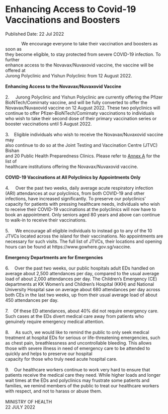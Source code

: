 <html>
    <meta http-equiv="Content-Type" content="text/html; charset=utf-8"/>
    <meta charset="utf-8"/>
    <title>Enhancing Access to Covid-19 Vaccinations and Boosters</title>
    <body><h1>Enhancing Access to Covid-19 Vaccinations and Boosters</h1>
    <p>Published Date: 22 Jul 2022</p> &nbsp; &nbsp; &nbsp; &nbsp; &nbsp; &nbsp; &nbsp;We encourage everyone to take their vaccination and boosters as soon as<br>they become eligible, to stay protected from severe COVID-19 infection. To further<br>enhance access to the Novavax/Nuvaxovid vaccine, the vaccine will be offered at<br>Jurong Polyclinic and Yishun Polyclinic from 12 August 2022.&nbsp;<br><br><strong>Enhancing Access to the Novavax/Nuvaxovid Vaccine&nbsp;&nbsp;<br><br></strong>2.<strong>&nbsp; &nbsp; &nbsp;&nbsp;</strong>Jurong Polyclinic and Yishun Polyclinic are currently offering the Pfizer BioNTech/Comirnaty vaccine, and will be fully converted to offer the Novavax/Nuvaxovid vaccine on 12 August 2022. These two polyclinics will continue to offer Pfizer-BioNTech/Comirnaty vaccinations to individuals who wish to take their second dose of their primary vaccination series or booster vaccinations until 5 August 2022. <br><br>3.&nbsp; &nbsp; Eligible individuals who wish to receive the Novavax/Nuvaxovid vaccine may<br>also continue to do so at the Joint Testing and Vaccination Centre (JTVC) Bishan<br>and 20 Public Health Preparedness Clinics. Please refer to <a href="/docs/librariesprovider5/default-document-library/annex-a5bb67e1f7aec466abb231d9a7d1993c2.docx?sfvrsn=3c5a38b7_0" title="Annex A">Annex A</a>&nbsp;for the list of<br>healthcare institutions offering the Novavax/Nuvaxovid vaccine.&nbsp;<br><br><strong>COVID-19 Vaccinations at All Polyclinics by Appointments Only&nbsp;<br><br></strong>4.&nbsp; &nbsp; &nbsp;Over the past two weeks, daily average acute respiratory infection (ARI) attendances at our polyclinics, from both COVID-19 and other infections, have increased significantly. To preserve our polyclinics’ capacity for patients with pressing healthcare needs, individuals who wish to receive their COVID-19 vaccinations at the polyclinics will now have to book an appointment. Only seniors aged 80 years and above can continue to walk-in to receive their vaccinations. <br><br>5.&nbsp; &nbsp; &nbsp;We encourage all eligible individuals to instead go to any of the 10 JTVCs located across the island for their vaccinations. No appointments are necessary for such visits. The full list of JTVCs, their locations and opening hours can be found at https://www.gowhere.gov.sg/vaccine.&nbsp;<br><br><strong>Emergency Departments are for Emergencies&nbsp;<br></strong><br>6.&nbsp;<strong> &nbsp; &nbsp;</strong>Over the past two weeks, our public hospitals adult EDs handled on average about 2,500 attendances per day, compared to the usual average load of about 2,000 attendances per day. The Children’s Emergency (CE) departments at KK Women’s and Children’s Hospital (KKH) and National University Hospital saw on average about 680 attendances per day across both CEs in the last two weeks, up from their usual average load of about 450 attendances per day. <br><br>7.&nbsp; &nbsp; Of these ED attendances, about 40% did not require emergency care. Such cases at the EDs divert medical care away from patients who genuinely require emergency medical attention. <br><br>8.&nbsp; &nbsp; &nbsp;As such, we would like to remind the public to only seek medical treatment at hospital EDs for serious or life-threatening emergencies, such as chest pain, breathlessness and uncontrollable bleeding. This allows those with severe illness in need of emergency care to be attended to quickly and helps to preserve our hospital<br>capacity for those who truly need acute hospital care. <br><br>9.&nbsp; &nbsp; Our healthcare workers continue to work very hard to ensure that patients receive the medical care they need. While higher loads and longer wait times at the EDs and polyclinics may frustrate some patients and families, we remind members of the public to treat our healthcare workers with respect, and not to harass or abuse them.<br><br>MINISTRY OF HEALTH&nbsp;<br>22 JULY 2022</body>
</html>